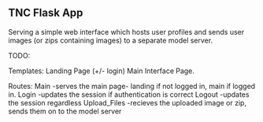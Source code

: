 ## TNC Flask App
Serving a simple web interface which hosts user profiles and sends user images (or zips containing images) to a separate model server.

TODO:

Templates:
	Landing Page (+/- login)
	Main Interface Page.

Routes:
	Main
		-serves the main page- landing if not logged in, main if logged in.
	Login
		-updates the session if authentication is correct
	Logout
		-updates the session regardless
	Upload_Files
		-recieves the uploaded image or zip, sends them on to the model server
		 
